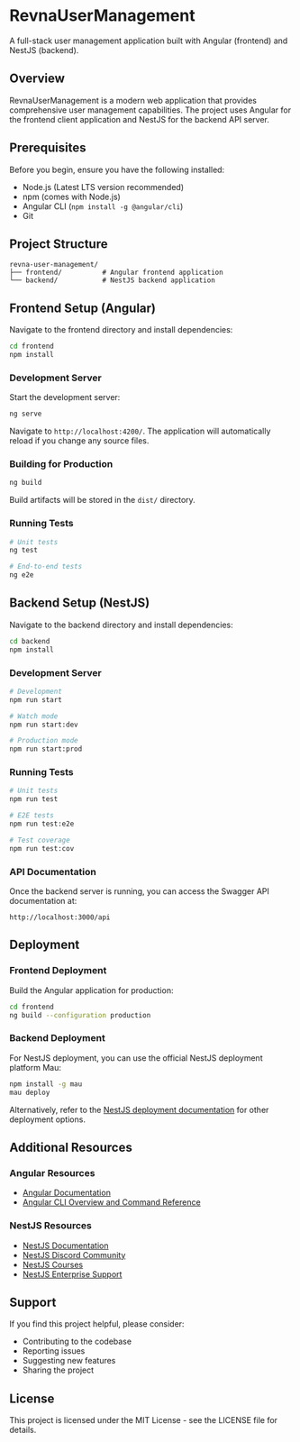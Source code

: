 # RevnaUserManagement

A full-stack user management application built with Angular (frontend) and NestJS (backend).

## Overview

RevnaUserManagement is a modern web application that provides comprehensive user management capabilities. The project uses Angular for the frontend client application and NestJS for the backend API server.

## Prerequisites

Before you begin, ensure you have the following installed:
- Node.js (Latest LTS version recommended)
- npm (comes with Node.js)
- Angular CLI (`npm install -g @angular/cli`)
- Git

## Project Structure

```
revna-user-management/
├── frontend/          # Angular frontend application
└── backend/           # NestJS backend application
```

## Frontend Setup (Angular)

Navigate to the frontend directory and install dependencies:

```bash
cd frontend
npm install
```

### Development Server

Start the development server:

```bash
ng serve
```

Navigate to `http://localhost:4200/`. The application will automatically reload if you change any source files.

### Building for Production

```bash
ng build
```

Build artifacts will be stored in the `dist/` directory.

### Running Tests

```bash
# Unit tests
ng test

# End-to-end tests
ng e2e
```

## Backend Setup (NestJS)

Navigate to the backend directory and install dependencies:

```bash
cd backend
npm install
```

### Development Server

```bash
# Development
npm run start

# Watch mode
npm run start:dev

# Production mode
npm run start:prod
```

### Running Tests

```bash
# Unit tests
npm run test

# E2E tests
npm run test:e2e

# Test coverage
npm run test:cov
```

### API Documentation

Once the backend server is running, you can access the Swagger API documentation at:

```
http://localhost:3000/api
```

## Deployment

### Frontend Deployment

Build the Angular application for production:

```bash
cd frontend
ng build --configuration production
```

### Backend Deployment

For NestJS deployment, you can use the official NestJS deployment platform Mau:

```bash
npm install -g mau
mau deploy
```

Alternatively, refer to the [NestJS deployment documentation](https://docs.nestjs.com/deployment) for other deployment options.

## Additional Resources

### Angular Resources
- [Angular Documentation](https://angular.dev)
- [Angular CLI Overview and Command Reference](https://angular.dev/tools/cli)

### NestJS Resources
- [NestJS Documentation](https://docs.nestjs.com)
- [NestJS Discord Community](https://discord.gg/G7Qnnhy)
- [NestJS Courses](https://courses.nestjs.com)
- [NestJS Enterprise Support](https://enterprise.nestjs.com)

## Support

If you find this project helpful, please consider:
- Contributing to the codebase
- Reporting issues
- Suggesting new features
- Sharing the project

## License

This project is licensed under the MIT License - see the LICENSE file for details.